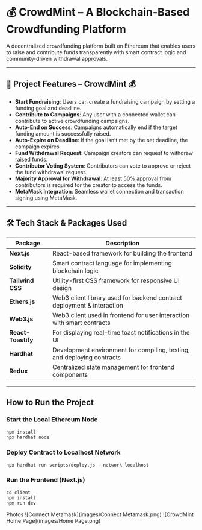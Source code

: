 # 💰 CrowdMint – A Blockchain-Based Crowdfunding Platform

A decentralized crowdfunding platform built on Ethereum that enables users to raise and contribute funds transparently with smart contract logic and community-driven withdrawal approvals.

---

## 🚀 Project Features – CrowdMint 💰

- **Start Fundraising**: Users can create a fundraising campaign by setting a funding goal and deadline.
- **Contribute to Campaigns**: Any user with a connected wallet can contribute to active crowdfunding campaigns.
- **Auto-End on Success**: Campaigns automatically end if the target funding amount is successfully raised.
- **Auto-Expire on Deadline**: If the goal isn’t met by the set deadline, the campaign expires.
- **Fund Withdrawal Request**: Campaign creators can request to withdraw raised funds.
- **Contributor Voting System**: Contributors can vote to approve or reject the fund withdrawal request.
- **Majority Approval for Withdrawal**: At least 50% approval from contributors is required for the creator to access the funds.
- **MetaMask Integration**: Seamless wallet connection and transaction signing using MetaMask.

---

## 🛠️ Tech Stack & Packages Used

| Package           | Description                                                                 |
|------------------|-----------------------------------------------------------------------------|
| **Next.js**       | React-based framework for building the frontend                            |
| **Solidity**      | Smart contract language for implementing blockchain logic                  |
| **Tailwind CSS**  | Utility-first CSS framework for responsive UI design                       |
| **Ethers.js**     | Web3 client library used for backend contract deployment & interaction     |
| **Web3.js**       | Web3 client used in frontend for user interaction with smart contracts     |
| **React-Toastify**| For displaying real-time toast notifications in the UI                     |
| **Hardhat**       | Development environment for compiling, testing, and deploying contracts     |
| **Redux**         | Centralized state management for frontend components                       |

---

##  How to Run the Project

### Start the Local Ethereum Node
```
npm install
npx hardhat node
```
### Deploy Contract to Localhost Network
```
npx hardhat run scripts/deploy.js --network localhost
```
### Run the Frontend (Next.js)
```
cd client
npm install
npm run dev
```
Photos
![Connect Metamask](images/Connect Metamask.png)
![CrowdMint Home Page](images/Home Page.png)

